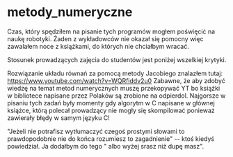 # metody_numeryczne
Czas, który spędziłem na pisanie tych programów mogłem poświęcić na naukę robotyki. Żaden z wykładowców nie okazał się pomocny więc zawalałem noce z książkami, do których nie chciałbym wracać.

Stosunek prowadzących zajęcia do studentów jest poniżej wszelkiej krytyki.

Rozwiązanie układu równań za pomocą metody Jacobiego znalazłem tutaj: https://www.youtube.com/watch?v=WQRfiddv2u0 Zabawne, że aby zdobyć wiedzę na temat metod numerycznych muszę przekopywać YT bo książki w bibliotece napisane przez Polaków są zrobione na odpierdol. Najgorsze w pisaniu tych zadań były momenty gdy algorytm w C napisane w głównej książce, którą polecał prowadzący nie mogły się skompilować ponieważ zawierały błędy w samym języku C!

"Jeżeli nie potrafisz wytłumaczyć czegoś prostymi słowami to prawdopodobnie nie do końca rozumiesz to zagadnienie" -- ktoś kiedyś powiedział. Ja dodałbym do tego " albo wyżej srasz niż dupę masz".
